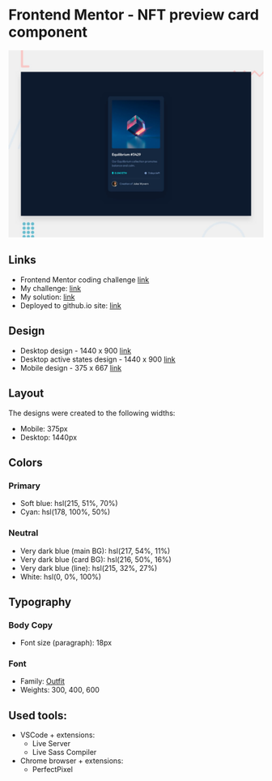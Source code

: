 # Frontend Mentor - NFT preview card component
![](./design/desktop-preview.jpg)

## Links

- Frontend Mentor coding challenge [link](https://www.frontendmentor.io/challenges/nft-preview-card-component-SbdUL_w0U)
- My challenge: [link](https://www.frontendmentor.io/challenges/nft-preview-card-component-SbdUL_w0U/hub/nft-preview-card-ryLQ1-ASc)
- My solution: [link](https://www.frontendmentor.io/solutions/nft-preview-card-ryLQ1-ASc)
- Deployed to github.io site: [link](https://teor99.github.io/nft-preview-card-component-main/)

## Design
- Desktop design - 1440 x 900 [link](./design/desktop-design.jpg)
- Desktop active states design - 1440 x 900 [link](./design/active-states.jpg)
- Mobile design - 375 x 667 [link](./design/mobile-design.jpg)

## Layout

The designs were created to the following widths:

- Mobile: 375px
- Desktop: 1440px

## Colors

### Primary

- Soft blue: hsl(215, 51%, 70%)
- Cyan: hsl(178, 100%, 50%)

### Neutral

- Very dark blue (main BG): hsl(217, 54%, 11%)
- Very dark blue (card BG): hsl(216, 50%, 16%)
- Very dark blue (line): hsl(215, 32%, 27%)
- White: hsl(0, 0%, 100%)

## Typography

### Body Copy

- Font size (paragraph): 18px

### Font

- Family: [Outfit](https://fonts.google.com/specimen/Outfit)
- Weights: 300, 400, 600

## Used tools:
- VSCode + extensions:
  - Live Server
  - Live Sass Compiler
- Chrome browser + extensions:
  - PerfectPixel
